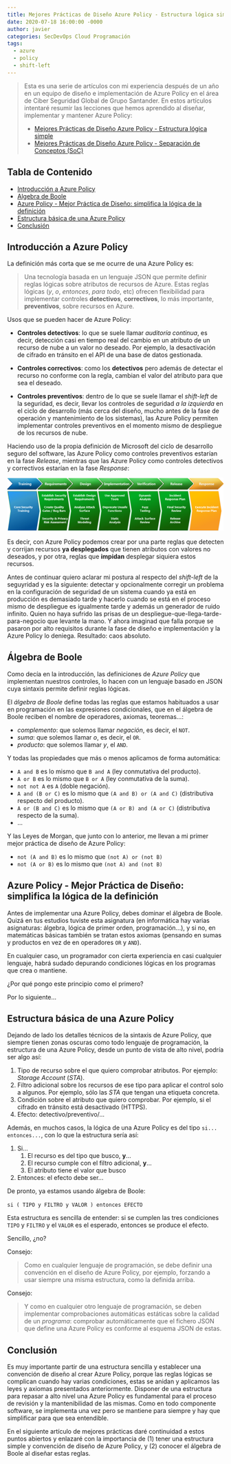```yaml
---
title: Mejores Prácticas de Diseño Azure Policy - Estructura lógica simple
date: 2020-07-18 16:00:00 -0000
author: javier
categories: SecDevOps Cloud Programación
tags:
  - azure
  - policy
  - shift-left
---
```


> Esta es una serie de artículos con mi experiencia después de un año en un equipo de diseño e implementación de Azure Policy en el área de Ciber Seguridad Global de Grupo Santander. En estos artículos intentaré resumir las lecciones que hemos aprendido al diseñar, implementar y mantener Azure Policy:
>
> * [Mejores Prácticas de Diseño Azure Policy - Estructura lógica simple](/2020/07/18/azure-policy-design-best-practices-1/)
> * [Mejores Prácticas de Diseño Azure Policy - Separación de Conceptos (SoC)](/2020/07/20/azure-policy-design-best-practices-2/)

## Tabla de Contenido

* [Introducción a Azure Policy](#introducción-a-azure-policy)
* [Algebra de Boole](#álgebra-de-boole)
* [Azure Policy - Mejor Práctica de Diseño: simplifica la lógica de la definición](#azure-policy---mejor-práctica-de-diseño-simplifica-la-lógica-de-la-definición)
* [Estructura básica de una Azure Policy](#estructura-básica-de-una-azure-policy)
* [Conclusión](#conclusión)

## Introducción a Azure Policy

La definición más corta que se me ocurre de una Azure Policy es:

> Una tecnología basada en un lenguaje JSON que permite definir reglas lógicas sobre atributos de recursos de Azure. Estas reglas lógicas (*y*, *o*, *entonces*, *para todo*, etc) ofrecen flexibilidad para implementar controles **detectivos**, **correctivos**, lo más importante, **preventivos**, sobre recursos en Azure.

Usos que se pueden hacer de Azure Policy:

* **Controles detectivos**: lo que se suele llamar *auditoría continua*, es decir, detección casi en tiempo real del cambio en un atributo de un recurso de nube a un valor no deseado. Por ejemplo, la desactivación de cifrado en tránsito en el API de una base de datos gestionada.

* **Controles correctivos**: como los **detectivos** pero además de detectar el recurso no conforme con la regla, cambian el valor del atributo para que sea el deseado.

* **Controles preventivos**: dentro de lo que se suele llamar el *shift-left* de la seguridad, es decir, llevar los controles de seguridad *a la izquierda* en el ciclo de desarrollo (más cerca del diseño, mucho antes de la fase de operación y mantenimiento de los sistemas), las Azure Policy permiten implementar controles preventivos en el momento mismo de despliegue de los recursos de nube.

Haciendo uso de la propia definición de Microsoft del ciclo de desarrollo seguro del software, las Azure Policy como controles preventivos estarían en la fase *Release*, mientras que las Azure Policy como controles detectivos y correctivos estarían en la fase *Response*:

![The Microsoft Security Development Lifecycle - Simplified](/static/img/microsoft-sdl-simplified.png "The Microsoft Security Development Lifecycle - Simplified")

Es decir, con Azure Policy podemos crear por una parte reglas que detecten y corrijan recursos **ya desplegados** que tienen atributos con valores no deseados, y por otra, reglas que **impidan** desplegar siquiera estos recursos.

Antes de continuar quiero aclarar mi postura al respecto del *shift-left* de la seguyridad y es la siguiente: detectar y opcionalmente corregir un problema en la configuración de seguridad de un sistema cuando ya está en producción es demasiado tarde y hacerlo cuando se está en el proceso mismo de despliegue es igualmente tarde y además un generador de ruido infinito. Quien no haya sufrido las prisas de un despliegue-que-llega-tarde-para-negocio que levante la mano. Y ahora imaginad que falla porque se pasaron por alto requisitos durante la fase de diseño e implementación y la Azure Policy lo deniega. Resultado: caos absoluto.

## Álgebra de Boole

Como decía en la introducción, las definiciones de *Azure Policy* que implementan nuestros controles, lo hacen con un lenguaje basado en JSON cuya sintaxis permite definir reglas lógicas.

El *álgebra de Boole* define todas las reglas que estamos habituados a usar en programación en las expresiones condicionales, que en el álgebra de Boole reciben el nombre de operadores, axiomas, teoremas...:

* *complemento*: que solemos llamar *negación*, es decir, el `NOT`.
* *suma*: que solemos llamar *o*, es decir, el `OR`.
* *producto*: que solemos llamar *y*, el `AND`.

Y todas las propiedades que más o menos aplicamos de forma automática:

* `A and B` es lo mismo que `B and A` (ley conmutativa del producto).
* `A or B` es lo mismo que `B or A` (ley conmutativa de la suma).
* `not not A` es `A` (doble negación).
* `A and (B or C)` es lo mismo que `(A and B) or (A and C)` (distributiva respecto del producto).
* `A or (B and C)` es lo mismo que `(A or B) and (A or C)` (distributiva respecto de la suma).
* ...

Y las Leyes de Morgan, que junto con lo anterior, me llevan a mi primer mejor práctica de diseño de Azure Policy:

* `not (A and B)` es lo mismo que `(not A) or (not B)`
* `not (A or B)` es lo mismo que `(not A) and (not B)`

## Azure Policy - Mejor Práctica de Diseño: simplifica la lógica de la definición

Antes de implementar una Azure Policy, debes dominar el álgebra de Boole. Quizá en tus estudios tuviste esta asignatura (en informática hay varias asignaturas: álgebra, lógica de primer orden, programación...), y si no, en matemáticas básicas también se tratan estos axiomas (pensando en sumas y productos en vez de en operadores `OR` y `AND`).

En cualquier caso, un programador con cierta experiencia en casi cualquier lenguaje, habrá sudado depurando condiciones lógicas en los programas que crea o mantiene.

¿Por qué pongo este principio como el primero?

Por lo siguiente...

## Estructura básica de una Azure Policy

Dejando de lado los detalles técnicos de la sintaxis de Azure Policy, que siempre tienen zonas oscuras como todo lenguaje de programación, la estructura de una Azure Policy, desde un punto de vista de alto nivel, podría ser algo así:

1. Tipo de recurso sobre el que quiero comprobar atributos. Por ejemplo: *Storage Account* (*STA*).
1. Filtro adicional sobre los recursos de ese tipo para aplicar el control solo a algunos. Por ejemplo, sólo las *STA* que tengan una etiqueta concreta.
1. Condición sobre el atributo que quiero comprobar. Por ejemplo, si el cifrado en tránsito está desactivado (HTTPS).
1. Efecto: detectivo/preventivo/...

Además, en muchos casos, la lógica de una Azure Policy es del tipo `si... entonces...`, con lo que la estructura sería así:

1. Si...
   1. El recurso es del tipo que busco, **y**...
   1. El recurso cumple con el filtro adicional, **y**...
   1. El atributo tiene el valor que busco
1. Entonces: el efecto debe ser...

De pronto, ya estamos usando álgebra de Boole:

`si ( TIPO y FILTRO y VALOR ) entonces EFECTO`

Esta estructura es sencilla de entender: si se cumplen las tres condiciones `TIPO` y `FILTRO` y el `VALOR` es el esperado, entonces se produce el efecto.

Sencillo, ¿no?

Consejo:
> Como en cualquier lenguaje de programación, se debe definir una convención en el diseño de Azure Policy, por ejemplo, forzando a usar siempre una misma estructura, como la definida arriba.

Consejo:
> Y como en cualquier otro lenguaje de programación, se deben implementar comprobaciones automáticas estáticas sobre la calidad de un *programa*: comprobar automáticamente que el fichero JSON que define una Azure Policy es conforme al esquema JSON de estas.

## Conclusión

Es muy importante partir de una estructura sencilla y establecer una convención de diseño al crear Azure Policy, porque las reglas lógicas se complican cuando hay varias condiciones, estas se anidan y aplicamos las leyes y axiomas presentados anteriormente. Disponer de una estructura para repasar a alto nivel una Azure Policy es fundamental para el proceso de revisión y la mantenibilidad de las mismas. Como en todo componente software, se implementa una vez pero se mantiene para siempre y hay que simplificar para que sea entendible.

En el siguiente artículo de mejores prácticas daré continuidad a estos puntos abiertos y enlazaré con la importancia de (1) tener una estructura simple y convención de diseño de Azure Policy, y (2) conocer el álgebra de Boole al diseñar estas reglas.
